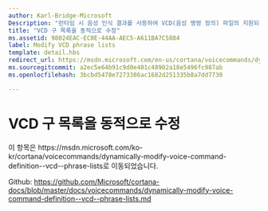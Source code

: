 ```yaml
---
author: Karl-Bridge-Microsoft
Description: "런타임 시 음성 인식 결과를 사용하여 VCD(음성 명령 정의) 파일의 지원되는 구 목록(PhraseList 요소)에 액세스하여 이를 업데이트 하는 방법에 알아봅니다."
title: "VCD 구 목록을 동적으로 수정"
ms.assetid: 98024EAC-EC0E-44AA-AEC5-A611BA7C5884
label: Modify VCD phrase lists
template: detail.hbs
redirect_url: https://msdn.microsoft.com/en-us/cortana/voicecommands/dynamically-modify-voice-command-definition--vcd--phrase-lists
ms.sourcegitcommit: a2ec5e64b91c9d0e401c48902a18e5496fc987ab
ms.openlocfilehash: 3bcbd5478e7273386ac1682d251335b8a7dd7730

---
```


# VCD 구 목록을 동적으로 수정

이 항목은 https&#58;//msdn.microsoft.com/ko-kr/cortana/voicecommands/dynamically-modify-voice-command-definition--vcd--phrase-lists로 이동되었습니다.

Github: https://github.com/Microsoft/cortana-docs/blob/master/docs/voicecommands/dynamically-modify-voice-command-definition--vcd--phrase-lists.md



<!--HONumber=Jun16_HO4-->


